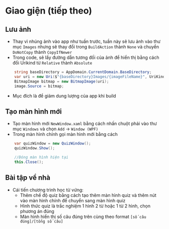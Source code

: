 # Giao giện (tiếp theo)

## Lưu ảnh

- Thay vì nhúng ảnh vào app như tuần trước, tuần này sẽ lưu ảnh vào thư mục `Images` nhưng sẽ thay đổi trong `BuildAction` thành `None` và chuyển `DoNotCopy` thành `CopyIfNewer`
- Trong code, sẽ lấy đường dẫn tương đối của ảnh để hiển thị bằng cách đổi Urikind từ `Relative` thành `Absolute`

```cs
    string baseDirectory = AppDomain.CurrentDomain.BaseDirectory;
    var uri = new Uri($"{baseDirectory}Images/{imageFileName}", UriKind.Absolute);
    BitmapImage bitmap = new BitmapImage(uri);
    image.Source = bitmap;
```
- Mục đích là để giảm dung lượng của app khi build

## Tạo màn hình mới
- Tạo màn hình mới `NewWindow.xaml` bằng cách nhấn chuột phải vào thư mục `Windows` và chọn `Add` &rarr; `Window (WPF)`
- Trong màn hình chính gọi màn hình mới bằng cách

```cs
    var quizWindow = new QuizWindow();
    quizWindow.Show();

    //Đóng màn hình hiện tại
    this.Close();
```

## Bài tập về nhà
- Cái tiến chương trình học từ vứng: 
    - Thêm chế độ quiz bằng cách tạo thêm màn hình quiz và thêm nút vào màn hình chính để chuyển sang màn hình quiz 
    - Hình thức quiz là trắc nghiệm 1 hình 2 từ hoặc 1 từ 2 hình, chọn phương án đúng 
    - Màn hình hiển thị số câu đúng trên cùng theo format `[số câu đúng]/[tổng số câu]`
